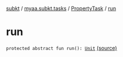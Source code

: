 [subkt](../../index.md) / [myaa.subkt.tasks](../index.md) / [PropertyTask](index.md) / [run](./run.md)

# run

`protected abstract fun run(): `[`Unit`](https://kotlinlang.org/api/latest/jvm/stdlib/kotlin/-unit/index.html) [(source)](https://github.com/Myaamori/SubKt/blob/0.1.13/src/main/kotlin/myaa/subkt/tasks/tasks.kt#L628)